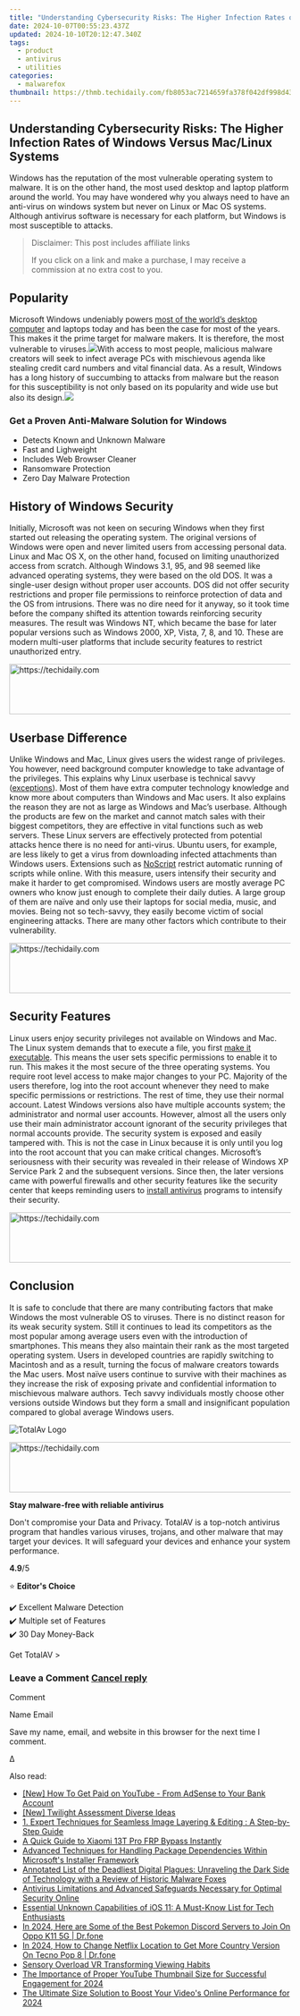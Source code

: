 ```yaml
---
title: "Understanding Cybersecurity Risks: The Higher Infection Rates of Windows Versus Mac/Linux Systems"
date: 2024-10-07T00:55:23.437Z
updated: 2024-10-10T20:12:47.340Z
tags:
  - product
  - antivirus
  - utilities
categories:
  - malwarefox
thumbnail: https://thmb.techidaily.com/fb8053ac7214659fa378f042df998d4365da978dd3a640439d6ee68045b0a185.jpg
---
```


## Understanding Cybersecurity Risks: The Higher Infection Rates of Windows Versus Mac/Linux Systems

Windows has the reputation of the most vulnerable operating system to malware. It is on the other hand, the most used desktop and laptop platform around the world. You may have wondered why you always need to have an anti-virus on windows system but never on Linux or Mac OS systems. Although antivirus software is necessary for each platform, but Windows is most susceptible to attacks.

>  Disclaimer: This post includes affiliate links
>
>  If you click on a link and make a purchase, I may receive a commission at no extra cost to you.
>

## Popularity

Microsoft Windows undeniably powers [most of the world’s desktop computer](http://gs.statcounter.com/os-market-share/desktop/worldwide/#monthly-201707-201807-bar) and laptops today and has been the case for most of the years. This makes it the prime target for malware makers. It is therefore, the most vulnerable to viruses.![](https://www.malwarefox.com/wp-content/uploads/2018/09/desktop-operating-system-usage-statistics.png)With access to most people, malicious malware creators will seek to infect average PCs with mischievous agenda like stealing credit card numbers and vital financial data. As a result, Windows has a long history of succumbing to attacks from malware but the reason for this susceptibility is not only based on its popularity and wide use but also its design.![](https://www.malwarefox.com//www.malwarefox.com/wp-content/uploads/2017/02/box-right-grey-bg.jpg) 

### Get a Proven Anti-Malware Solution for Windows

* Detects Known and Unknown Malware
* Fast and Lighweight
* Includes Web Browser Cleaner
* Ransomware Protection
* Zero Day Malware Protection

## History of Windows Security

Initially, Microsoft was not keen on securing Windows when they first started out releasing the operating system. The original versions of Windows were open and never limited users from accessing personal data. Linux and Mac OS X, on the other hand, focused on limiting unauthorized access from scratch. Although Windows 3.1, 95, and 98 seemed like advanced operating systems, they were based on the old DOS. It was a single-user design without proper user accounts. DOS did not offer security restrictions and proper file permissions to reinforce protection of data and the OS from intrusions. There was no dire need for it anyway, so it took time before the company shifted its attention towards reinforcing security measures. The result was Windows NT, which became the base for later popular versions such as Windows 2000, XP, Vista, 7, 8, and 10\. These are modern multi-user platforms that include security features to restrict unauthorized entry. 

<!-- affiliate ads begin -->
<a href="https://aligracehair.sjv.io/c/5597632/1884021/19272" target="_top" id="1884021">
  <img src="//a.impactradius-go.com/display-ad/19272-1884021" border="0" alt="https://techidaily.com" width="728" height="90"/>
</a>
<img height="0" width="0" src="https://aligracehair.sjv.io/i/5597632/1884021/19272" style="position:absolute;visibility:hidden;" border="0" />
<!-- affiliate ads end -->

## Userbase Difference

Unlike Windows and Mac, Linux gives users the widest range of privileges. You however, need background computer knowledge to take advantage of the privileges. This explains why Linux userbase is technical savvy ([exceptions](https://www.reddit.com/r/talesfromtechsupport/comments/2jk1qc/so%5Fthat%5Fjust%5Fhappened%5Faka%5Fnot%5Fall%5Flinux%5Fusers%5Fare/)). Most of them have extra computer technology knowledge and know more about computers than Windows and Mac users. It also explains the reason they are not as large as Windows and Mac’s userbase. Although the products are few on the market and cannot match sales with their biggest competitors, they are effective in vital functions such as web servers. These Linux servers are effectively protected from potential attacks hence there is no need for anti-virus. Ubuntu users, for example, are less likely to get a virus from downloading infected attachments than Windows users. Extensions such as [NoScript](https://noscript.net/) restrict automatic running of scripts while online. With this measure, users intensify their security and make it harder to get compromised. Windows users are mostly average PC owners who know just enough to complete their daily duties. A large group of them are naïve and only use their laptops for social media, music, and movies. Being not so tech-savvy, they easily become victim of social engineering attacks. There are many other factors which contribute to their vulnerability.

<!-- affiliate ads begin -->
<a href="https://aligracehair.sjv.io/c/5597632/1886073/19272" target="_top" id="1886073">
  <img src="//a.impactradius-go.com/display-ad/19272-1886073" border="0" alt="https://techidaily.com" width="728" height="90"/>
</a>
<img height="0" width="0" src="https://aligracehair.sjv.io/i/5597632/1886073/19272" style="position:absolute;visibility:hidden;" border="0" />
<!-- affiliate ads end -->

## Security Features

Linux users enjoy security privileges not available on Windows and Mac. The Linux system demands that to execute a file, you first [make it executable](https://medium.com/@peey/how-to-make-a-file-executable-in-linux-99f2070306b5). This means the user sets specific permissions to enable it to run. This makes it the most secure of the three operating systems. You require root level access to make major changes to your PC. Majority of the users therefore, log into the root account whenever they need to make specific permissions or restrictions. The rest of time, they use their normal account. Latest Windows versions also have multiple accounts system; the administrator and normal user accounts. However, almost all the users only use their main administrator account ignorant of the security privileges that normal accounts provide. The security system is exposed and easily tampered with. This is not the case in Linux because it is only until you log into the root account that you can make critical changes. Microsoft’s seriousness with their security was revealed in their release of Windows XP Service Park 2 and the subsequent versions. Since then, the later versions came with powerful firewalls and other security features like the security center that keeps reminding users to [install antivirus](https://tools.techidaily.com/malwarefox/products/) programs to intensify their security.

<!-- affiliate ads begin -->
<a href="https://appsumo.8odi.net/c/5597632/2037474/7443" target="_top" id="2037474">
  <img src="//a.impactradius-go.com/display-ad/7443-2037474" border="0" alt="https://techidaily.com" width="728" height="90"/>
</a>
<img height="0" width="0" src="https://appsumo.8odi.net/i/5597632/2037474/7443" style="position:absolute;visibility:hidden;" border="0" />
<!-- affiliate ads end -->

## Conclusion

It is safe to conclude that there are many contributing factors that make Windows the most vulnerable OS to viruses. There is no distinct reason for its weak security system. Still it continues to lead its competitors as the most popular among average users even with the introduction of smartphones. This means they also maintain their rank as the most targeted operating system. Users in developed countries are rapidly switching to Macintosh and as a result, turning the focus of malware creators towards the Mac users. Most naïve users continue to survive with their machines as they increase the risk of exposing private and confidential information to mischievous malware authors. Tech savvy individuals mostly choose other versions outside Windows but they form a small and insignificant population compared to global average Windows users.

![TotalAv Logo](https://www.malwarefox.com/wp-content/uploads/2024/02/totalav-svg.webp "totalav-svg")

<!-- affiliate ads begin -->
<a href="https://ephamedtechinc.pxf.io/c/5597632/2137224/26400" target="_top" id="2137224">
  <img src="//a.impactradius-go.com/display-ad/26400-2137224" border="0" alt="https://techidaily.com" width="728" height="90"/>
</a>
<img height="0" width="0" src="https://ephamedtechinc.pxf.io/i/5597632/2137224/26400" style="position:absolute;visibility:hidden;" border="0" />
<!-- affiliate ads end -->

**Stay malware-free with reliable antivirus**

Don't compromise your Data and Privacy. TotalAV is a top-notch antivirus program that handles various viruses, trojans, and other malware that may target your devices. It will safeguard your devices and enhance your system performance.

**4.9**/5

⭐ **Editor's Choice**

✔️ Excellent Malware Detection  
✔️ Multiple set of Features  
✔️ 30 Day Money-Back

[](https://tools.techidaily.com/malwarefox/products/) Get TotalAV > 

### Leave a Comment [Cancel reply](https://tools.techidaily.com/malwarefox/products/)

Comment

Name Email 

Save my name, email, and website in this browser for the next time I comment.

Δ

<ins class="adsbygoogle"
     style="display:block"
     data-ad-format="autorelaxed"
     data-ad-client="ca-pub-7571918770474297"
     data-ad-slot="1223367746"></ins>

<ins class="adsbygoogle"
     style="display:block"
     data-ad-client="ca-pub-7571918770474297"
     data-ad-slot="8358498916"
     data-ad-format="auto"
     data-full-width-responsive="true"></ins>

<span class="atpl-alsoreadstyle">Also read:</span>
<div><ul>
<li><a href="https://youtube-tips.techidaily.com/ow-to-get-paid-on-youtube-from-adsense-to-your-bank-account/"><u>[New] How To Get Paid on YouTube - From AdSense to Your Bank Account</u></a></li>
<li><a href="https://some-approaches.techidaily.com/new-twilight-assessment-diverse-ideas/"><u>[New] Twilight Assessment Diverse Ideas</u></a></li>
<li><a href="https://win-cloud.techidaily.com/1-expert-techniques-for-seamless-image-layering-and-editing-a-step-by-step-guide/"><u>1. Expert Techniques for Seamless Image Layering & Editing : A Step-by-Step Guide</u></a></li>
<li><a href="https://bypass-frp.techidaily.com/a-quick-guide-to-xiaomi-13t-pro-frp-bypass-instantly-by-drfone-android/"><u>A Quick Guide to Xiaomi 13T Pro FRP Bypass Instantly</u></a></li>
<li><a href="https://win-cloud.techidaily.com/advanced-techniques-for-handling-package-dependencies-within-microsofts-installer-framework/"><u>Advanced Techniques for Handling Package Dependencies Within Microsoft's Installer Framework</u></a></li>
<li><a href="https://win-cloud.techidaily.com/annotated-list-of-the-deadliest-digital-plagues-unraveling-the-dark-side-of-technology-with-a-review-of-historic-malware-foxes/"><u>Annotated List of the Deadliest Digital Plagues: Unraveling the Dark Side of Technology with a Review of Historic Malware Foxes</u></a></li>
<li><a href="https://win-cloud.techidaily.com/antivirus-limitations-and-advanced-safeguards-necessary-for-optimal-security-online/"><u>Antivirus Limitations and Advanced Safeguards Necessary for Optimal Security Online</u></a></li>
<li><a href="https://win-cloud.techidaily.com/essential-unknown-capabilities-of-ios-11-a-must-know-list-for-tech-enthusiasts/"><u>Essential Unknown Capabilities of iOS 11: A Must-Know List for Tech Enthusiasts</u></a></li>
<li><a href="https://android-pokemon-go.techidaily.com/in-2024-here-are-some-of-the-best-pokemon-discord-servers-to-join-on-oppo-k11-5g-drfone-by-drfone-virtual-android/"><u>In 2024, Here are Some of the Best Pokemon Discord Servers to Join On Oppo K11 5G | Dr.fone</u></a></li>
<li><a href="https://review-topics.techidaily.com/in-2024-how-to-change-netflix-location-to-get-more-country-version-on-tecno-pop-8-drfone-by-drfone-virtual-android/"><u>In 2024, How to Change Netflix Location to Get More Country Version On Tecno Pop 8 | Dr.fone</u></a></li>
<li><a href="https://extra-tips.techidaily.com/sensory-overload-vr-transforming-viewing-habits/"><u>Sensory Overload VR Transforming Viewing Habits</u></a></li>
<li><a href="https://facebook-video-footage.techidaily.com/the-importance-of-proper-youtube-thumbnail-size-for-successful-engagement-for-2024/"><u>The Importance of Proper YouTube Thumbnail Size for Successful Engagement for 2024</u></a></li>
<li><a href="https://youtube-docs.techidaily.com/ltimate-size-solution-to-boost-your-videos-online-performance-for-2024/"><u>The Ultimate Size Solution to Boost Your Video's Online Performance for 2024</u></a></li>
</ul></div>


